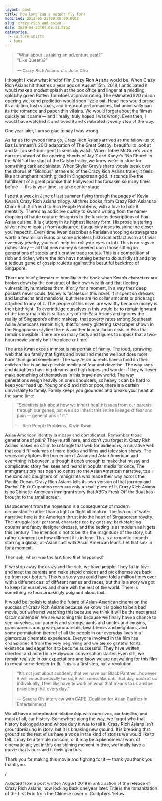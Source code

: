 ```yaml
---
layout: post
title: how long can a meteor fly for?
modified: 2013-05-31T00:00:00.000Z
slug: crazy rich and asian
date: 2020-04-23T04:08:11.585Z
categories:
  - culture shifts
  - hues
---
```

> “What about us taking an adventure east?” <br /> “Like Queens?” <br /> <br /> — Crazy Rich Asians, dir. John Chu

I thought I knew what kind of film Crazy Rich Asians would be.
When Crazy Rich Asians hit theatres a year ago on August 15th, 2018, I anticipated it would make a modest splash at the box office and linger at a middling, splotchy green Rotten Tomatoes approval rating. The estimated $20 million opening weekend prediction would soon fizzle out. Headlines would praise its ambition, lush visuals, and breakout performances, but universally pan its trite romance and paper-thin villains. We would forget about the film as quickly as it came — and I really, truly hoped I was wrong. Even then, I would have watched it and loved it and celebrated it every step of the way.

One year later, I am so glad to say I was wrong.

<!--more-->

As far as Hollywood films go, Crazy Rich Asians arrived as the follow-up to Baz Luhrmann’s 2013 adaptation of The Great Gatsby: beautiful to look at and far too self-indulgent to sensibly watch. When Tobey McGuire’s voice narrates ahead of the opening chords of Jay Z and Kanye’s “No Church in the Wild” at the start of the Gatsby trailer, we know we’re in store for something dark and sinister. When Skylar Grey’s sharp vocals break over the chorus of “Glorious” at the end of the Crazy Rich Asians trailer, it feels like a triumphant rebirth gilded in Singaporean gold. It sounds like the fulfillment of a great promise that Hollywood has forsaken so many times before — this is your time, so take center stage.

I spent a week in June of last summer flying through the pages of Kevin Kwan’s Crazy Rich Asians trilogy. All three books, from Crazy Rich Asians to China Rich Girlfriend to Rich People Problems, with a love to hate it mentality. There’s an addictive quality to Kwan’s writing from the name-dropping of haute couture designers to the luscious descriptions of Pan-Asian cuisine. It is gluttony in its highest literary form. His prose is sterling silver: nice to look at from a distance, but quickly loses its shine the closer you inspect it. Every time Kwan describes a Parisian shopping extravaganza worth a few million Euros or some priceless historical artifact worn as trivial everyday jewelry, you can’t help but roll your eyes (a lot). This is no rags to riches story — all that new money is sneered upon those sitting on generations of stocks and lucrative trade routes. This is a competition of rich and richer, where the rich have nothing better to do but idly sit and play a tedious game of gossip roulette against the beautiful backdrop of Singapore.

There are brief glimmers of humility in the book when Kwan’s characters are broken down by the construct of their own wealth and that fleeting vulnerability humanizes them, if only for a moment, in a way their deep pockets never could. Money is faceless in this novel. It is spent on dresses and luncheons and mansions, but there are no dollar amounts or price tags attached to any of it. The people of this novel are wealthy because money is their birthright. To overindulge ourselves in this would be to remain ignorant of the facts: that this is still a story of rich East Asians and ignores the reality of Singapore’s ethnic makeup, that poverty rates among Southeast Asian Americans remain high, that for every glittering skyscraper shown in the Singaporean skyline there is another humanitarian crisis in Asia that remains invisible. There are so many facts and figures to unpack that a two-hour movie simply isn’t the place or time.

The area Kwan excels in most is his portrait of family. The loud, sprawling web that is a family that fights and loves and means well but does more harm than good sometimes. The way Asian parents have a hold on their children that is an inexplicable medley of fear and devotion. The way sons and daughters have big dreams and high hopes and wonder if they will ever make something of themselves in this brave new world. The way generations weigh heavily on one’s shoulders, so heavy it can be hard to keep your head up. Young or old and rich or poor, there is a certain universality to family. Family keeps you grounded and breaks your heart at the same time:

> “Scientists talk about how we inherit health issues from our parents through our genes, but we also inherit this entire lineage of fear and pain — generations of it.” <br /> <br /> — Rich People Problems, Kevin Kwan

Asian American identity is messy and complicated. Remember those generations of pain? They’re still here, and don’t you forget it. Crazy Rich Asians makes no claim to untangle that web for audiences, a narrative web that could fill volumes of more books and films and television shows. The series only tiptoes the borderline of Asian and Asian American and everything in between, although it does enough to make that messy and complicated story feel seen and heard in popular media for once. The immigrant story has been so central to the Asian American narrative, to all the sons and daughters of immigrants who made their way across the Pacific Ocean. Crazy Rich Asians tells its own version of that journey and Rachel Chu’s Cupertino roots are only a small piece of it. Crazy Rich Asians is no Chinese-American immigrant story that ABC’s Fresh Off the Boat has brought to the small screen. 

Displacement from the homeland is a consequence of modern circumstance rather than a fight or flight ultimatum. The fish out of water narrative here is the American thrust into the heart of Singaporean royalty. The struggle is all personal, characterized by gossipy, backstabbing cousins and fancy designer dresses, and the setting is as modern as it gets this century. The intention is not to belittle the magnitude of the story, but rather comment on how different it is in tone. This is a romantic comedy starring a global, all-Asian cast with Asian American leads. Let that sink in for a moment.

Then ask, when was the last time that happened?

If we strip away the crazy and the rich, we have people. They fall in love and meet the parents and make stupid choices and pick themselves back up from rock bottom. This is a story you could have told a million times over with a different cast of different names and races, but this is a story we got to keep for ourselves and share with the rest of the world. There is something so heartbreakingly poignant about that.

It would be foolish to stake the future of Asian-American cinema on the success of Crazy Rich Asians because we know it is going to be a bad movie, but we’re not watching this because we think it will be the next great Oscar contender. We are watching this because we finally have a chance to see ourselves, our parents and siblings, aunts and uncles and cousins, grandparents and great-grandparents, best friends and neighbors, and some permutation thereof of all the people in our everyday lives in a glamorous cinematic experience. Everyone involved in the film has championed it from the very beginning and we are so grateful for its existence and eager for it to become successful. They have written, directed, and acted in a Hollywood conversation starter. Even still, we remain realistic in our expectations and know we are not waiting for this film to reveal some deeper truth. This is a first step, not a revolution.

> “It’s not just about suddenly that we have our Black Panther…however it will be authentically for us, it will come. But until that day, each of us individually, I feel like have to work on what that means to us and be practicing that every day.” <br /> <br /> — Sandra Oh, interview with CAPE (Coalition for Asian Pacifics in Entertainment)

We all have a complicated relationship with ourselves, our families, and most of all, our history. Somewhere along the way, we forgot who that history belonged to and whose duty it was to tell it. Crazy Rich Asians isn’t groundbreaking in story, but it is breaking new ground. It is breaking that ground so the rest of us have a voice in the kind of stories we would like to tell. It may be a terrible romcom, or it may be a phenomenal work of cinematic art; yet in this one shining moment in time, we finally have a movie that is ours and it feels glorious.

Thank you for making this movie and fighting for it — thank you thank you thank you.

/

Adapted from a post written August 2018 in anticipation of the release of Crazy Rich Asians, now looking back one year later. Title is the romanization of the first lyric from the Chinese cover of Coldplay’s Yellow.